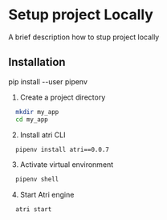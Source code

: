 
# Setup project Locally

A brief description how to stup project locally

## Installation

pip install --user pipenv


1. Create a project directory
```bash
  mkdir my_app
  cd my_app
```
2. Install atri CLI
```bash
  pipenv install atri==0.0.7
```
3. Activate virtual environment
```bash
  pipenv shell
```
4. Start Atri engine
```bash
  atri start
```
    